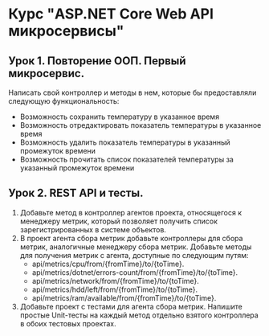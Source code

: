# Курс "ASP.NET Core Web API микросервисы"
## Урок 1. Повторение ООП. Первый микросервис.
Написать свой контроллер и методы в нем, которые бы предоставляли следующую функциональность:
- Возможность сохранить температуру в указанное время
- Возможность отредактировать показатель температуры в указанное время
- Возможность удалить показатель температуры в указанный промежуток времени
- Возможность прочитать список показателей температуры за указанный промежуток времени

## Урок 2. REST API и тесты.
1. Добавьте метод в контроллер агентов проекта, относящегося к менеджеру метрик, который
позволяет получить список зарегистрированных в системе объектов.
2. В проект агента сбора метрик добавьте контроллеры для сбора метрик, аналогичные
менеджеру сбора метрик. Добавьте методы для получения метрик с агента, доступные по
следующим путям:
    - api/metrics/cpu/from/{fromTime}/to/{toTime}.
    - api/metrics/dotnet/errors-count/from/{fromTime}/to/{toTime}.
    - api/metrics/network/from/{fromTime}/to/{toTime}.
    - api/metrics/hdd/left/from/{fromTime}/to/{toTime}.
    - api/metrics/ram/available/from/{fromTime}/to/{toTime}.
3. Добавьте проект с тестами для агента сбора метрик. Напишите простые Unit-тесты на каждый
метод отдельно взятого контроллера в обоих тестовых проектах.